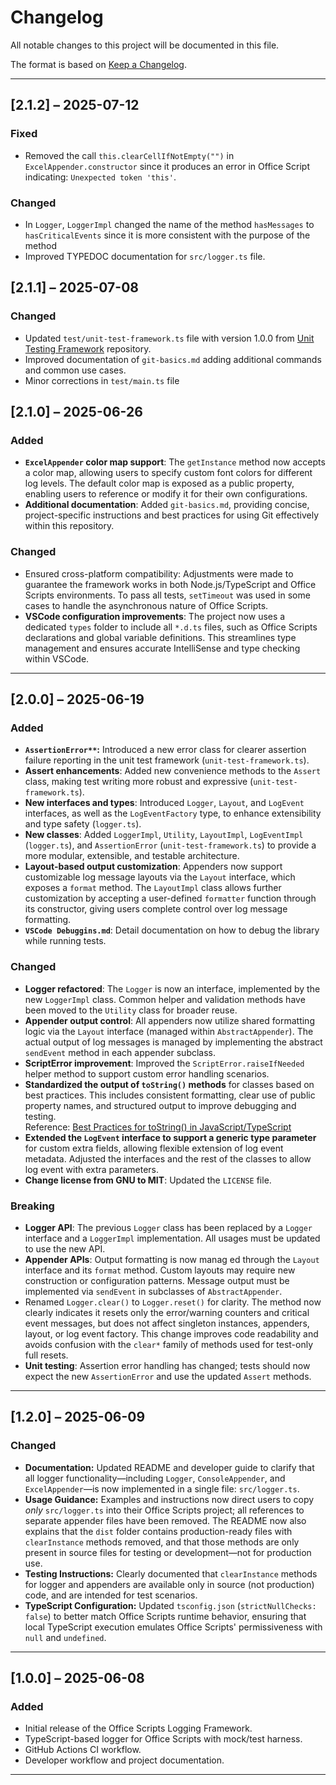 # Changelog

All notable changes to this project will be documented in this file.

The format is based on [Keep a Changelog](https://keepachangelog.com/en/1.0.0/).

---
## [2.1.2] – 2025-07-12
### Fixed
- Removed the call `this.clearCellIfNotEmpty("")` in `ExcelAppender.constructor` since it produces an error in Office Script indicating: `Unexpected token 'this'`.
### Changed
- In `Logger`, `LoggerImpl` changed the name of the method `hasMessages` to `hasCriticalEvents` since it is more consistent with the purpose of the method
- Improved TYPEDOC documentation for `src/logger.ts` file.

## [2.1.1] – 2025-07-08
### Changed
- Updated `test/unit-test-framework.ts` file with version 1.0.0 from [Unit Testing Framework](https://github.com/dlealv/officescripts-unit-test-framework) repository.
- Improved documentation of `git-basics.md` adding additional commands and common use cases.
- Minor corrections in `test/main.ts` file

## [2.1.0] – 2025-06-26

### Added
- **`ExcelAppender` color map support**: The `getInstance` method now accepts a color map, allowing users to specify custom font colors for different log levels. The default color map is exposed as a public property, enabling users to reference or modify it for their own configurations.
- **Additional documentation**: Added `git-basics.md`, providing concise, project-specific instructions and best practices for using Git effectively within this repository.

### Changed
- Ensured cross-platform compatibility: Adjustments were made to guarantee the framework works in both Node.js/TypeScript and Office Scripts environments. To pass all tests, `setTimeout` was used in some cases to handle the asynchronous nature of Office Scripts.
- **VSCode configuration improvements**: The project now uses a dedicated `types` folder to include all `*.d.ts` files, such as Office Scripts declarations and global variable definitions. This streamlines type management and ensures accurate IntelliSense and type checking within VSCode.

---

## [2.0.0] – 2025-06-19

### Added
- **`AssertionError**`:** Introduced a new error class for clearer assertion failure reporting in the unit test framework (`unit-test-framework.ts`).
- **Assert enhancements**: Added new convenience methods to the `Assert` class, making test writing more robust and expressive (`unit-test-framework.ts`).
- **New interfaces and types**: Introduced `Logger`, `Layout`, and `LogEvent` interfaces, as well as the `LogEventFactory` type, to enhance extensibility and type safety (`logger.ts`).
- **New classes**: Added `LoggerImpl`, `Utility`, `LayoutImpl`, `LogEventImpl` (`logger.ts`), and `AssertionError` (`unit-test-framework.ts`) to provide a more modular, extensible, and testable architecture.
- **Layout-based output customization**: Appenders now support customizable log message layouts via the `Layout` interface, which exposes a `format` method. The `LayoutImpl` class allows further customization by accepting a user-defined `formatter` function through its constructor, giving users complete control over log message formatting.
- **`VSCode Debuggins.md`**: Detail documentation on how to debug the library while running tests.

### Changed
- **Logger refactored**: The `Logger` is now an interface, implemented by the new `LoggerImpl` class. Common helper and validation methods have been moved to the `Utility` class for broader reuse.
- **Appender output control**: All appenders now utilize shared formatting logic via the `Layout` interface (managed within `AbstractAppender`). The actual output of log messages is managed by implementing the abstract `sendEvent` method in each appender subclass.
- **ScriptError improvement**: Improved the `ScriptError.raiseIfNeeded` helper method to support custom error handling scenarios.
- **Standardized the output of `toString()` methods** for classes based on best practices. This includes consistent formatting, clear use of public property names, and structured output to improve debugging and testing.  
  Reference: [Best Practices for toString() in JavaScript/TypeScript](https://stackoverflow.com/questions/65358186/best-practices-for-tostring-in-javascript-typescript)
- **Extended the `LogEvent` interface to support a generic type parameter** for custom extra fields, allowing flexible extension of log event metadata. Adjusted the interfaces and the rest of the classes to allow log event with extra parameters.
- **Change license from GNU to MIT**: Updated the `LICENSE` file.


### Breaking
- **Logger API**: The previous `Logger` class has been replaced by a `Logger` interface and a `LoggerImpl` implementation. All usages must be updated to use the new API.
- **Appender APIs**: Output formatting is now manag ed through the `Layout` interface and its `format` method. Custom layouts may require new construction or configuration patterns. Message output must be implemented via `sendEvent` in subclasses of `AbstractAppender`.
- Renamed `Logger.clear()` to `Logger.reset()` for clarity. The method now clearly indicates it resets only the error/warning counters and critical event messages, but does not affect singleton instances, appenders, layout, or log event factory. This change improves code readability and avoids confusion with the `clear*` family of methods used for test-only full resets.
- **Unit testing**: Assertion error handling has changed; tests should now expect the new `AssertionError` and use the updated `Assert` methods.

---

## [1.2.0] – 2025-06-09

### Changed
- **Documentation:** Updated README and developer guide to clarify that all logger functionality—including `Logger`, `ConsoleAppender`, and `ExcelAppender`—is now implemented in a single file: `src/logger.ts`.
- **Usage Guidance:** Examples and instructions now direct users to copy *only* `src/logger.ts` into their Office Scripts project; all references to separate appender files have been removed. The README now also explains that the `dist` folder contains production-ready files with `clearInstance` methods removed, and that those methods are only present in source files for testing or development—not for production use.
- **Testing Instructions:** Clearly documented that `clearInstance` methods for logger and appenders are available only in source (not production) code, and are intended for test scenarios.
- **TypeScript Configuration:** Updated `tsconfig.json` (`strictNullChecks: false`) to better match Office Scripts runtime behavior, ensuring that local TypeScript execution emulates Office Scripts' permissiveness with `null` and `undefined`.

---

## [1.0.0] – 2025-06-08

### Added
- Initial release of the Office Scripts Logging Framework.
- TypeScript-based logger for Office Scripts with mock/test harness.
- GitHub Actions CI workflow.
- Developer workflow and project documentation.

---